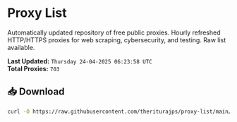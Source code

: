 # Proxy List

Automatically updated repository of free public proxies. Hourly refreshed HTTP/HTTPS proxies for web scraping, cybersecurity, and testing. Raw list available.

**Last Updated:** `Thursday 24-04-2025 06:23:58 UTC`  
**Total Proxies:** `703`

## 📥 Download
```bash
curl -O https://raw.githubusercontent.com/theriturajps/proxy-list/main/proxies.txt
